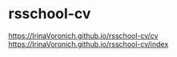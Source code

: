 # rsschool-cv
https://IrinaVoronich.github.io/rsschool-cv/cv
https://IrinaVoronich.github.io/rsschool-cv/index